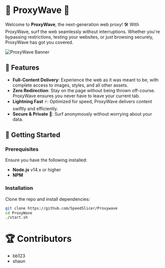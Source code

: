 # 🌊 ProxyWave 🚀

Welcome to **ProxyWave**, the next-generation web proxy! 🛠️ With ProxyWave, surf the web seamlessly without interruptions. Whether you're bypassing restrictions, testing your websites, or just browsing securely, ProxyWave has got you covered.

![ProxyWave Banner](https://image.com/)

## 🌟 Features

- **Full-Content Delivery**: Experience the web as it was meant to be, with complete access to images, styles, and all other assets.
- **Zero Redirection**: Stay on the page without being thrown off-course. ProxyWave ensures you never have to leave your current tab.
- **Lightning Fast** ⚡: Optimized for speed, ProxyWave delivers content swiftly and efficiently.
- **Secure & Private** 🔐: Surf anonymously without worrying about your data.

## 🚀 Getting Started

### Prerequisites

Ensure you have the following installed:
- **Node.js** v14.x or higher
- **NPM**

### Installation

Clone the repo and install dependencies:

```bash
git clone https://github.com/SpeedSlicer/Proxywave
cd ProxyWave
./start.sh
```

# 🏆 Contributors
- bb123
- shaun
